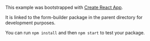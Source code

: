 This example was bootstrapped with [Create React App](https://github.com/facebook/create-react-app).

It is linked to the form-builder package in the parent directory for development purposes.

You can run `npm install` and then `npm start` to test your package.
